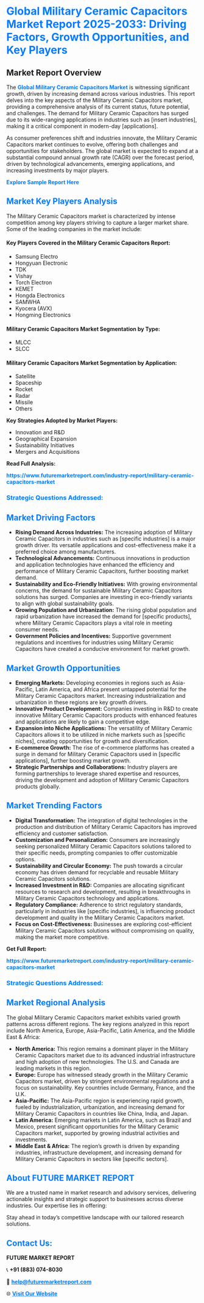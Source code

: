 <h1 style="color: #007BFF;">Global Military Ceramic Capacitors Market Report 2025-2033: Driving Factors, Growth Opportunities, and Key Players</h1>

<section id="overview">
<h2>Market Report Overview</h2>
<p>The <a href="https://www.futuremarketreport.com/industry-report/military-ceramic-capacitors-market" style="color: #007BFF; text-decoration: none;"><strong>Global Military Ceramic Capacitors Market</strong></a> is witnessing significant growth, driven by increasing demand across various industries. This report delves into the key aspects of the Military Ceramic Capacitors market, providing a comprehensive analysis of its current status, future potential, and challenges. The demand for Military Ceramic Capacitors has surged due to its wide-ranging applications in industries such as [insert industries], making it a critical component in modern-day [applications].</p>
<p>As consumer preferences shift and industries innovate, the Military Ceramic Capacitors market continues to evolve, offering both challenges and opportunities for stakeholders. The global market is expected to expand at a substantial compound annual growth rate (CAGR) over the forecast period, driven by technological advancements, emerging applications, and increasing investments by major players.</p>
</section>

<section id="overview">
<p><a href="https://www.futuremarketreport.com/request-sample/reportId=82199" style="color: #007BFF; text-decoration: none;"><strong>Explore Sample Report Here</strong></a></p>
</section>

<section id="key-players">
<h2 style="color: #007BFF;">Market Key Players Analysis</h2>
<p>The Military Ceramic Capacitors market is characterized by intense competition among key players striving to capture a larger market share. Some of the leading companies in the market include:</p>
<h4>Key Players Covered in the Military Ceramic Capacitors Report:</h4>
<ul><li>Samsung Electro</li><li>Hongyuan Electronic</li><li>TDK</li><li>Vishay</li><li>Torch Electron</li><li>KEMET</li><li>Hongda Electronics</li><li>SAMWHA</li><li>Kyocera (AVX)</li><li>Hongming Electronics</li></ul>
<h4>Military Ceramic Capacitors Market Segmentation by Type:</h4>
<ul><li>MLCC</li><li>SLCC</li></ul>

<h4>Military Ceramic Capacitors Market Segmentation by Application:</h4>
<ul><li>Satellite</li><li>Spaceship</li><li>Rocket</li><li>Radar</li><li>Missile</li><li>Others</li></ul>
<p><strong>Key Strategies Adopted by Market Players:</strong></p>
<ul>
<li>Innovation and R&D</li>
<li>Geographical Expansion</li>
<li>Sustainability Initiatives</li>
<li>Mergers and Acquisitions</li>
</ul>
</section>

<section>
<p><strong>Read Full Analysis: </strong></p><a href="https://www.futuremarketreport.com/industry-report/military-ceramic-capacitors-market" style="color: #007BFF; text-decoration: none;"><strong>https://www.futuremarketreport.com/industry-report/military-ceramic-capacitors-market</strong></a>
<h3 style="color: #007BFF;">Strategic Questions Addressed:</h3>
</section>

<section id="driving-factors">
<h2 style="color: #007BFF;">Market Driving Factors</h2>
<ul>
<li><strong>Rising Demand Across Industries:</strong> The increasing adoption of Military Ceramic Capacitors in industries such as [specific industries] is a major growth driver. Its versatile applications and cost-effectiveness make it a preferred choice among manufacturers.</li>
<li><strong>Technological Advancements:</strong> Continuous innovations in production and application technologies have enhanced the efficiency and performance of Military Ceramic Capacitors, further boosting market demand.</li>
<li><strong>Sustainability and Eco-Friendly Initiatives:</strong> With growing environmental concerns, the demand for sustainable Military Ceramic Capacitors solutions has surged. Companies are investing in eco-friendly variants to align with global sustainability goals.</li>
<li><strong>Growing Population and Urbanization:</strong> The rising global population and rapid urbanization have increased the demand for [specific products], where Military Ceramic Capacitors plays a vital role in meeting consumer needs.</li>
<li><strong>Government Policies and Incentives:</strong> Supportive government regulations and incentives for industries using Military Ceramic Capacitors have created a conducive environment for market growth.</li>
</ul>
</section>

<section id="growth-opportunities">
<h2 style="color: #007BFF;">Market Growth Opportunities</h2>
<ul>
<li><strong>Emerging Markets:</strong> Developing economies in regions such as Asia-Pacific, Latin America, and Africa present untapped potential for the Military Ceramic Capacitors market. Increasing industrialization and urbanization in these regions are key growth drivers.</li>
<li><strong>Innovative Product Development:</strong> Companies investing in R&D to create innovative Military Ceramic Capacitors products with enhanced features and applications are likely to gain a competitive edge.</li>
<li><strong>Expansion into Niche Applications:</strong> The versatility of Military Ceramic Capacitors allows it to be utilized in niche markets such as [specific niches], creating opportunities for growth and diversification.</li>
<li><strong>E-commerce Growth:</strong> The rise of e-commerce platforms has created a surge in demand for Military Ceramic Capacitors used in [specific applications], further boosting market growth.</li>
<li><strong>Strategic Partnerships and Collaborations:</strong> Industry players are forming partnerships to leverage shared expertise and resources, driving the development and adoption of Military Ceramic Capacitors products globally.</li>
</ul>
</section>

<section id="trending-factors">
<h2 style="color: #007BFF;">Market Trending Factors</h2>
<ul>
<li><strong>Digital Transformation:</strong> The integration of digital technologies in the production and distribution of Military Ceramic Capacitors has improved efficiency and customer satisfaction.</li>
<li><strong>Customization and Personalization:</strong> Consumers are increasingly seeking personalized Military Ceramic Capacitors solutions tailored to their specific needs, prompting companies to offer customizable options.</li>
<li><strong>Sustainability and Circular Economy:</strong> The push towards a circular economy has driven demand for recyclable and reusable Military Ceramic Capacitors solutions.</li>
<li><strong>Increased Investment in R&D:</strong> Companies are allocating significant resources to research and development, resulting in breakthroughs in Military Ceramic Capacitors technology and applications.</li>
<li><strong>Regulatory Compliance:</strong> Adherence to strict regulatory standards, particularly in industries like [specific industries], is influencing product development and quality in the Military Ceramic Capacitors market.</li>
<li><strong>Focus on Cost-Effectiveness:</strong> Businesses are exploring cost-efficient Military Ceramic Capacitors solutions without compromising on quality, making the market more competitive.</li>
</ul>
</section>

<section>
<p><strong>Get Full Report: </strong></p><a href="https://www.futuremarketreport.com/industry-report/military-ceramic-capacitors-market" style="color: #007BFF; text-decoration: none;"><strong>https://www.futuremarketreport.com/industry-report/military-ceramic-capacitors-market</strong></a>
<h3 style="color: #007BFF;">Strategic Questions Addressed:</h3>
</section>


<section id="regional-analysis">
<h2 style="color: #007BFF;">Market Regional Analysis</h2>
<p>The global Military Ceramic Capacitors market exhibits varied growth patterns across different regions. The key regions analyzed in this report include North America, Europe, Asia-Pacific, Latin America, and the Middle East & Africa:</p>
<ul>
<li><strong>North America:</strong> This region remains a dominant player in the Military Ceramic Capacitors market due to its advanced industrial infrastructure and high adoption of new technologies. The U.S. and Canada are leading markets in this region.</li>
<li><strong>Europe:</strong> Europe has witnessed steady growth in the Military Ceramic Capacitors market, driven by stringent environmental regulations and a focus on sustainability. Key countries include Germany, France, and the U.K.</li>
<li><strong>Asia-Pacific:</strong> The Asia-Pacific region is experiencing rapid growth, fueled by industrialization, urbanization, and increasing demand for Military Ceramic Capacitors in countries like China, India, and Japan.</li>
<li><strong>Latin America:</strong> Emerging markets in Latin America, such as Brazil and Mexico, present significant opportunities for the Military Ceramic Capacitors market, supported by growing industrial activities and investments.</li>
<li><strong>Middle East & Africa:</strong> The region’s growth is driven by expanding industries, infrastructure development, and increasing demand for Military Ceramic Capacitors in sectors like [specific sectors].</li>
</ul>
</section>

<footer>
<h2 style="color: #007BFF;">About FUTURE MARKET REPORT</h2>
<p>We are a trusted name in market research and advisory services, delivering actionable insights and strategic support to businesses across diverse industries. Our expertise lies in offering:</p>

<p>Stay ahead in today’s competitive landscape with our tailored research solutions.</p>

<h2 style="color: #007BFF;">Contact Us:</h2>
<p><strong>FUTURE MARKET REPORT</strong></p>
<p>📞 <strong>+91 (883) 074-8030</strong></p>
<p>📧 <strong><a href="mailto:help@futuremarketreport.com" style="color: #007BFF;">help@futuremarketreport.com</a></strong></p>
<p>🌐 <strong><a href="https://www.futuremarketreport.com/" style="color: #007BFF;">Visit Our Website</a></strong></p>
</footer>
